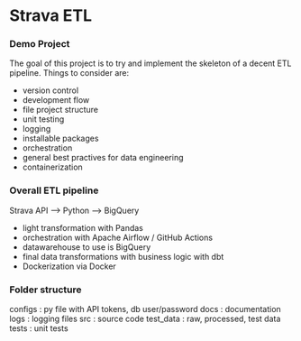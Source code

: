 # Strava ETL

### Demo Project

The goal of this project is to try and implement the skeleton of a decent ETL pipeline. Things to consider are:
- version control
- development flow
- file project structure
- unit testing
- logging
- installable packages
- orchestration
- general best practives for data engineering 
- containerization

### Overall ETL pipeline
Strava API --> Python --> BigQuery
- light transformation with Pandas
- orchestration with Apache Airflow / GitHub Actions
- datawarehouse to use is BigQuery 
- final data transformations with business logic with dbt
- Dockerization via Docker

### Folder structure
configs : py file with API tokens, db user/password
docs : documentation 
logs : logging files
src : source code
test_data : raw, processed, test data
tests : unit tests